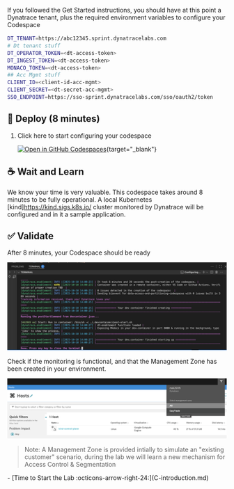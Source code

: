 If you followed the Get Started instructions, you should have at this point a Dynatrace tenant, plus the required environment variables to configure your Codespace

```bash
DT_TENANT=https://abc12345.sprint.dynatracelabs.com
# Dt tenant stuff
DT_OPERATOR_TOKEN=<dt-access-token>
DT_INGEST_TOKEN=<dt-access-token>
MONACO_TOKEN=<dt-access-token>
## Acc Mgmt stuff
CLIENT_ID=<client-id-acc-mgmt>
CLIENT_SECRET=<dt-secret-acc-mgmt>
SSO_ENDPOINT=https://sso-sprint.dynatracelabs.com/sso/oauth2/token
```

## 🚀 Deploy (8 minutes)

1. Click here to start configuring your codespace 
  
    [![Open in GitHub Codespaces](https://github.com/codespaces/badge.svg)](https://codespaces.new/dynatrace-ace/data-access-and-partitioning-codespaces?quickstart=1&machine=basicLinux32gb){target="\_blank"}

    
## ☕️ Wait and Learn

        
We know your time is very valuable. This codespace takes around 8 minutes to be fully operational. A local Kubernetes [kind]https://kind.sigs.k8s.io/ cluster monitored by Dynatrace will be configured and in it a sample application. 

    
## ✅ Validate 

After 8 minutes, your Codespace should be ready

![](./img/deployment-ready.png)

Check if the monitoring is functional, and that the Management Zone has been created in your environment.

![](./img/host-mz.png)

> Note: A Management Zone is provided intially to simulate an "existing customer" scenario, during the lab we will learn a new mechanism for Access Control & Segmentation

<div class="grid cards" markdown>
- [Time to Start the Lab :octicons-arrow-right-24:](C-introduction.md)
</div>